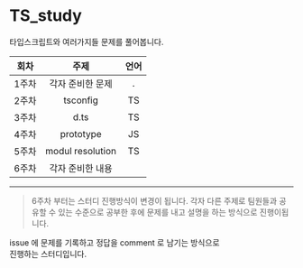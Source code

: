 # TS_study

타입스크립트와 여러가지들 문제를 풀어봅니다.

| 회차  |       주제       | 언어 |
| :---: | :--------------: | :--: |
| 1주차 | 각자 준비한 문제 |  .   |
| 2주차 |     tsconfig     |  TS  |
| 3주차 |       d.ts       |  TS  |
| 4주차 |    prototype     |  JS  |
| 5주차 | modul resolution |  TS  |
| 6주차 | 각자 준비한 내용 |      |

---

> 6주차 부터는 스터디 진행방식이 변경이 됩니다. 각자 다른 주제로 팀원들과 공유할 수 있는 수준으로 공부한 후에 문제를 내고 설명을 하는 방식으로 진행이됩니다.

issue 에 문제를 기록하고 정답을 comment 로 남기는 방식으로  
진행하는 스터디입니다.
